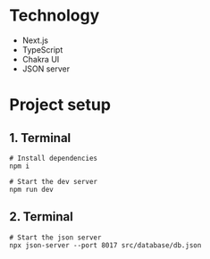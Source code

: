 # Technology
* Next.js
* TypeScript
* Chakra UI
* JSON server

# Project setup

## 1. Terminal
```
# Install dependencies
npm i

# Start the dev server
npm run dev
```

## 2. Terminal
```
# Start the json server
npx json-server --port 8017 src/database/db.json
```
